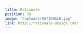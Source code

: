```yaml
---
title: Rationale
position: 38
image: "/uploads/RATIONALE.jpg"
link: http://rationale-design.com/
---
```


